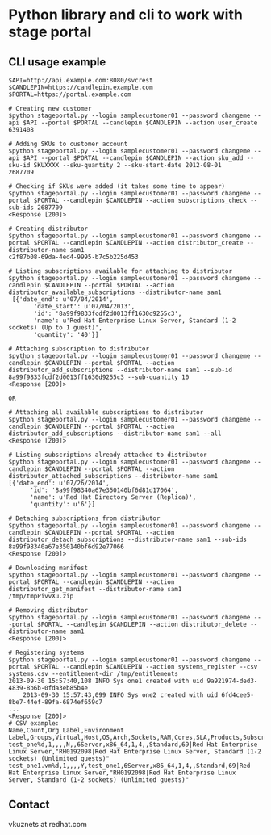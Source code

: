 Python library and cli to work with stage portal
================================================

CLI usage example
-----------------

	$API=http://api.example.com:8080/svcrest
	$CANDLEPIN=https://candlepin.example.com
	$PORTAL=https://portal.example.com
	
	# Creating new customer
	$python stageportal.py --login samplecustomer01 --password changeme --api $API --portal $PORTAL --candlepin $CANDLEPIN --action user_create
	6391408

	# Adding SKUs to customer account
	$python stageportal.py --login samplecustomer01 --password changeme --api $API --portal $PORTAL --candlepin $CANDLEPIN --action sku_add --sku-id SKUXXXX --sku-quantity 2 --sku-start-date 2012-08-01
	2687709

	# Checking if SKUs were added (it takes some time to appear)
	$python stageportal.py --login samplecustomer01 --password changeme --portal $PORTAL --candlepin $CANDLEPIN --action subscriptions_check --sub-ids 2687709
	<Response [200]>

	# Creating distributor
	$python stageportal.py --login samplecustomer01 --password changeme --portal $PORTAL --candlepin $CANDLEPIN --action distributor_create --distributor-name sam1
	c2f87b08-69da-4ed4-9995-b7c5b225d453
	
	# Listing subscriptions available for attaching to distributor
	$python stageportal.py --login samplecustomer01 --password changeme --candlepin $CANDLEPIN --portal $PORTAL --action distributor_available_subscriptions --distributor-name sam1
	 [{'date_end': u'07/04/2014',
           'date_start': u'07/04/2013',
           'id': '8a99f9833fcdf2d0013ff1630d9255c3',
           'name': u'Red Hat Enterprise Linux Server, Standard (1-2 sockets) (Up to 1 guest)',
           'quantity': '40'}]

	# Attaching subscription to distributor
	$python stageportal.py --login samplecustomer01 --password changeme --candlepin $CANDLEPIN --portal $PORTAL --action distributor_add_subscriptions --distributor-name sam1 --sub-id 8a99f9833fcdf2d0013ff1630d9255c3 --sub-quantity 10
	<Response [200]>

	OR

	# Attaching all available subscriptions to distributor
	$python stageportal.py --login samplecustomer01 --password changeme --candlepin $CANDLEPIN --portal $PORTAL --action distributor_add_subscriptions --distributor-name sam1 --all
	<Response [200]>

	# Listing subscriptions already attached to distributor
	$python stageportal.py --login samplecustomer01 --password changeme --candlepin $CANDLEPIN --portal $PORTAL --action distributor_attached_subscriptions --distributor-name sam1
	[{'date_end': u'07/26/2014',
          'id': '8a99f98340a67e350140bf6d81d17064',
          'name': u'Red Hat Directory Server (Replica)',
          'quantity': u'6'}]

	# Detaching subscriptions from distributor
	$python stageportal.py --login samplecustomer01 --password changeme --candlepin $CANDLEPIN --portal $PORTAL --action distributor_detach_subscriptions --distributor-name sam1 --sub-ids 8a99f98340a67e350140bf6d92e77066
	<Response [200]>

	# Downloading manifest
	$python stageportal.py --login samplecustomer01 --password changeme --portal $PORTAL --candlepin $CANDLEPIN --action distributor_get_manifest --distributor-name sam1       
	/tmp/tmpPivvXu.zip
	
	# Removing distributor
	$python stageportal.py --login samplecustomer01 --password changeme ---portal $PORTAL --candlepin $CANDLEPIN --action distributor_delete --distributor-name sam1
	<Response [200]>

	# Registering systems
	$python stageportal.py --login samplecustomer01 --password changeme --portal $PORTAL --candlepin $CANDLEPIN --action systems_register --csv systems.csv --entitlement-dir /tmp/entitlements
	2013-09-30 15:57:40,108 INFO Sys one1 created with uid 9a921974-ded3-4839-8b6b-0fda3eb85b4e
        2013-09-30 15:57:43,099 INFO Sys one2 created with uid 6fd4cee5-8be7-44ef-89fa-6874ef659c7
	...
	<Response [200]>
	# CSV example:
	Name,Count,Org Label,Environment Label,Groups,Virtual,Host,OS,Arch,Sockets,RAM,Cores,SLA,Products,Subscriptions
	test_one%d,1,,,,N,,6Server,x86_64,1,4,,Standard,69|Red Hat Enterprise Linux Server,"RH0192098|Red Hat Enterprise Linux Server, Standard (1-2 sockets) (Unlimited guests)"
	test_one1.vm%d,1,,,,Y,test_one1,6Server,x86_64,1,4,,Standard,69|Red Hat Enterprise Linux Server,"RH0192098|Red Hat Enterprise Linux Server, Standard (1-2 sockets) (Unlimited guests)"

Contact
-------
vkuznets at redhat.com
